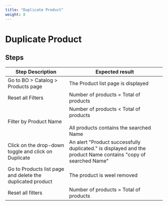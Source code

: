 ```yaml
---
title: "Duplicate Product"
weight: 8
---
```


# Duplicate Product
## Steps
| Step Description | Expected result |
| ----- | ----- |
| Go to BO > Catalog > Products page | The Product list page is displayed |
| Reset all Filters | Number of products = Total of products |
| Filter by Product Name | Number of products < Total of products<br><br>All products contains the searched Name |
| Click on the drop-down toggle and click on Duplicate | An alert "Product successfully duplicated." is displayed and the product Name contains "copy of searched Name" |
| Go to Products list page and delete the duplicated product | The product is weel removed |
| Reset all filters | Number of products = Total of products |

